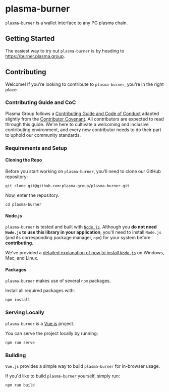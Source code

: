 # plasma-burner
`plasma-burner` is a wallet interface to any PG plasma chain.

## Getting Started
The easiest way to try out `plasma-burner` is by heading to https://burner.plasma.group.

## Contributing
Welcome! If you're looking to contribute to `plasma-burner`, you're in the right place.

### Contributing Guide and CoC
Plasma Group follows a [Contributing Guide and Code of Conduct](https://github.com/plasma-group/plasma-burner/blob/master/.github/CONTRIBUTING.md) adapted slightly from the [Contributor Covenant](https://www.contributor-covenant.org/version/1/4/code-of-conduct.html).
All contributors are expected to read through this guide.
We're here to cultivate a welcoming and inclusive contributing environment, and every new contributor needs to do their part to uphold our community standards.

### Requirements and Setup
#### Cloning the Repo
Before you start working on `plasma-burner`, you'll need to clone our GitHub repository:

```
git clone git@github.com:plasma-group/plasma-burner.git
```

Now, enter the repository.

```
cd plasma-burner
```

#### Node.js
`plasma-burner` is tested and built with [`Node.js`](https://nodejs.org/en/).
Although you **do not need `Node.js` to use this library in your application**, you'll need to install `Node.js` (and its corresponding package manager, `npm`) for your system before **contributing**.

We've provided a [detailed explanation of now to install `Node.js`](https://plasma-core.readthedocs.io/en/latest/reference.html#installing-node-js) on Windows, Mac, and Linux.

#### Packages
`plasma-burner` makes use of several `npm` packages.

Install all required packages with:

```
npm install
```

### Serving Locally
`plasma-burner` is a [Vue.js](https://vuejs.org/) project.

You can serve the project locally by running:

```
npm run serve
```

### Building
`Vue.js` provides a simple way to build `plasma-burner` for in-browser usage.

If you'd like to build `plasma-burner` yourself, simply run:

```
npm run build
```
